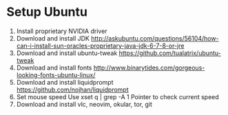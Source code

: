 # Setup Ubuntu

1. Install proprietary NVIDIA driver
2. Download and install JDK
http://askubuntu.com/questions/56104/how-can-i-install-sun-oracles-proprietary-java-jdk-6-7-8-or-jre
3. Download and install ubuntu-tweak
https://github.com/tualatrix/ubuntu-tweak
4. Download and install fonts 
http://www.binarytides.com/gorgeous-looking-fonts-ubuntu-linux/
5. Download and install liquidprompt
https://github.com/nojhan/liquidprompt
6. Set mouse speed
Use xset q | grep -A 1 Pointer to check current speed
7. Download and install vlc, neovim, okular, tor, git
